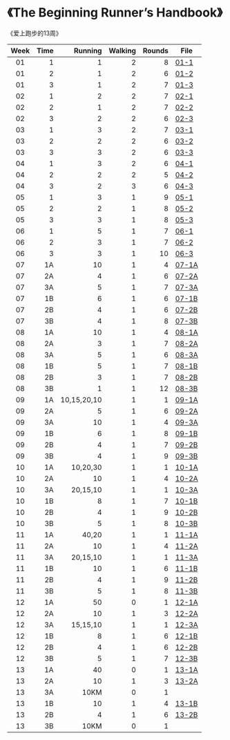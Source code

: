 # 《The Beginning Runner’s Handbook》

《爱上跑步的13周》

| Week  | Time |     Running | Walking | Rounds | File               |
| :---: | ---: | ----------: | ------: | -----: | ------------------ |
|  01   |    1 |           1 |       2 |      8 | [01-1](01-1.asc)   |
|  01   |    2 |           1 |       2 |      6 | [01-2](01-2.asc)   |
|  01   |    3 |           1 |       2 |      7 | [01-3](01-3.asc)   |
|  02   |    1 |           2 |       2 |      7 | [02-1](02-1.asc)   |
|  02   |    2 |           1 |       2 |      7 | [02-2](02-2.asc)   |
|  02   |    3 |           2 |       2 |      6 | [02-3](02-3.asc)   |
|  03   |    1 |           3 |       2 |      7 | [03-1](03-1.asc)   |
|  03   |    2 |           2 |       2 |      6 | [03-2](03-2.asc)   |
|  03   |    3 |           3 |       2 |      6 | [03-3](03-3.asc)   |
|  04   |    1 |           3 |       2 |      6 | [04-1](04-1.asc)   |
|  04   |    2 |           2 |       2 |      5 | [04-2](04-2.asc)   |
|  04   |    3 |           2 |       3 |      6 | [04-3](04-3.asc)   |
|  05   |    1 |           3 |       1 |      9 | [05-1](05-1.asc)   |
|  05   |    2 |           2 |       1 |      8 | [05-2](05-2.asc)   |
|  05   |    3 |           3 |       1 |      8 | [05-3](05-3.asc)   |
|  06   |    1 |           5 |       1 |      7 | [06-1](06-1.asc)   |
|  06   |    2 |           3 |       1 |      7 | [06-2](06-2.asc)   |
|  06   |    3 |           3 |       1 |     10 | [06-3](06-3.asc)   |
|  07   |   1A |          10 |       1 |      4 | [07-1A](07-1A.asc) |
|  07   |   2A |           4 |       1 |      6 | [07-2A](07-1A.asc) |
|  07   |   3A |           5 |       1 |      7 | [07-3A](07-1A.asc) |
|  07   |   1B |           6 |       1 |      6 | [07-1B](07-1B.asc) |
|  07   |   2B |           4 |       1 |      6 | [07-2B](07-1B.asc) |
|  07   |   3B |           4 |       1 |      8 | [07-3B](07-1B.asc) |
|  08   |   1A |          10 |       1 |      4 | [08-1A](08-1A.asc) |
|  08   |   2A |           3 |       1 |      7 | [08-2A](08-1A.asc) |
|  08   |   3A |           5 |       1 |      6 | [08-3A](08-1A.asc) |
|  08   |   1B |           5 |       1 |      7 | [08-1B](08-1B.asc) |
|  08   |   2B |           3 |       1 |      7 | [08-2B](08-2B.asc) |
|  08   |   3B |           1 |       1 |     12 | [08-3B](08-3B.asc) |
|  09   |   1A | 10,15,20,10 |       1 |      1 | [09-1A](09-1A.asc) |
|  09   |   2A |           5 |       1 |      6 | [09-2A](09-2A.asc) |
|  09   |   3A |          10 |       1 |      4 | [09-3A](09-3A.asc) |
|  09   |   1B |           6 |       1 |      8 | [09-1B](09-1B.asc) |
|  09   |   2B |           4 |       1 |      7 | [09-2B](09-2B.asc) |
|  09   |   3B |           4 |       1 |      9 | [09-3B](09-3B.asc) |
|  10   |   1A |    10,20,30 |       1 |      1 | [10-1A](10-1A.asc) |
|  10   |   2A |          10 |       1 |      4 | [10-2A](10-2A.asc) |
|  10   |   3A |    20,15,10 |       1 |      1 | [10-3A](10-3A.asc) |
|  10   |   1B |           8 |       1 |      7 | [10-1B](10-1B.asc) |
|  10   |   2B |           4 |       1 |      9 | [10-2B](10-2B.asc) |
|  10   |   3B |           5 |       1 |      8 | [10-3B](10-3B.asc) |
|  11   |   1A |       40,20 |       1 |      1 | [11-1A](11-1A.asc) |
|  11   |   2A |          10 |       1 |      4 | [11-2A](11-2A.asc) |
|  11   |   3A |    20,15,10 |       1 |      1 | [11-3A](11-3A.asc) |
|  11   |   1B |          10 |       1 |      6 | [11-1B](11-1B.asc) |
|  11   |   2B |           4 |       1 |      9 | [11-2B](11-2B.asc) |
|  11   |   3B |           5 |       1 |      8 | [11-3B](11-3B.asc) |
|  12   |   1A |          50 |       0 |      1 | [12-1A](12-1A.asc) |
|  12   |   2A |          10 |       1 |      3 | [12-2A](12-2A.asc) |
|  12   |   3A |    15,15,10 |       1 |      1 | [12-3A](12-3A.asc) |
|  12   |   1B |           8 |       1 |      6 | [12-1B](12-1B.asc) |
|  12   |   2B |           4 |       1 |      6 | [12-2B](12-2B.asc) |
|  12   |   3B |           5 |       1 |      7 | [12-3B](12-3B.asc) |
|  13   |   1A |          40 |       0 |      1 | [13-1A](13-1A.asc) |
|  13   |   2A |          10 |       1 |      3 | [13-2A](13-2A.asc) |
|  13   |   3A |        10KM |       0 |      1 |                    |
|  13   |   1B |          10 |       1 |      4 | [13-1B](13-1B.asc) |
|  13   |   2B |           4 |       1 |      6 | [13-2B](13-2B.asc) |
|  13   |   3B |        10KM |       0 |      1 |                    |
